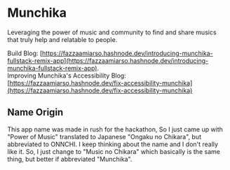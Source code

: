 # Munchika

Leveraging the power of music and community to find and share musics that truly help and relatable to people.

Build Blog: [https://fazzaamiarso.hashnode.dev/introducing-munchika-fullstack-remix-app](https://fazzaamiarso.hashnode.dev/introducing-munchika-fullstack-remix-app).  
Improving Munchika's Accessibility Blog: [https://fazzaamiarso.hashnode.dev/fix-accessibility-munchika](https://fazzaamiarso.hashnode.dev/fix-accessibility-munchika)

## Name Origin

This app name was made in rush for the hackathon, So I just came up with "Power of Music" translated to Japanese "Ongaku no Chikara", but abbreviated to ONNCHI.
I keep thinking about the name and I don't really like it. So, I just change to "Music no Chikara" which basically is the same thing, but better if abbreviated "Munchika".

